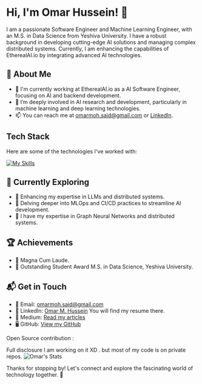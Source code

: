 # Hi, I'm Omar Hussein! 👋

I am a passionate Software Engineer and Machine Learning Engineer, with an M.S. in Data Science from Yeshiva University. I have a robust background in developing cutting-edge AI solutions and managing complex distributed systems. Currently, I am enhancing the capabilities of EtherealAI.io by integrating advanced AI technologies.

## 🚀 About Me

- 🔭 I'm currently working at EtherealAI.io as a AI Software Engineer, focusing on AI and backend development.
- 🌱 I’m deeply involved in AI research and development, particularly in machine learning and deep learning technologies.
- 📫 You can reach me at [omarmoh.said@gmail.com](mailto:omarmoh.said@gmail.com) or [LinkedIn](https://www.linkedin.com/in/omar-m-hussein).

## Tech Stack

Here are some of the technologies I've worked with:

[![My Skills](https://skillicons.dev/icons?i=python,js,react,django,pytorch,fastapi,flask,postgres,aws,docker,git,github,vscode,notion,lambda,gitlab,linux,eclipse,keras,pandas,numpy)](https://skillicons.dev)


## 🌱 Currently Exploring

- 🚀 Enhancing my expertise in LLMs and distributed systems.
- 🧠 Delving deeper into MLOps and CI/CD practices to streamline AI development.
- 🚀 I have my expertise in Graph Neural Networks and distributed systems.

## 🏆 Achievements

- 🌟 Magna Cum Laude.
- 🌟 Outstanding Student Award M.S. in Data Science, Yeshiva University.

## 📬 Get in Touch

- 📨 Email: [omarmoh.said@gmail.com](mailto:omarmoh.said@gmail.com)
- 💼 LinkedIn: [Omar M. Hussein](https://www.linkedin.com/in/omar-m-hussein) You will find my resume there.
- 📝 Medium: [Read my articles](https://medium.com/@omarmoh.said)
- 🖥 GitHub: [View my GitHub](https://github.com/OMS1996)

Open Source contribution :

Full disclosure I am working on it XD . but most of my code is on private repos.
![Omar's Stats](https://github-readme-stats.vercel.app/api?username=OMS1996&theme=vue-dark&show_icons=true&hide_border=true&count_private=False)

Thanks for stopping by! Let's connect and explore the fascinating world of technology together. 🚀

